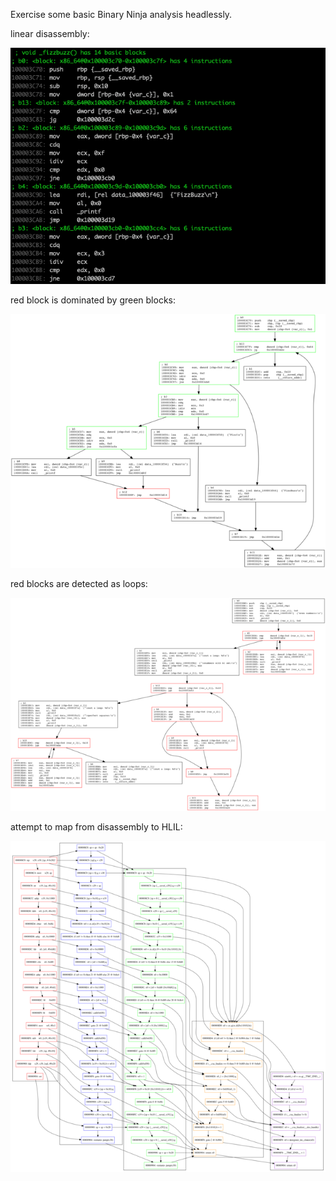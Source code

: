 Exercise some basic Binary Ninja analysis headlessly.

linear disassembly:

![](./assets/linear_disassembly.png)

red block is dominated by green blocks:

![](./assets/dominators.png)

red blocks are detected as loops:

![](./assets/loops.png)

attempt to map from disassembly to HLIL:

![](./assets/il_mapping_640x.png)
